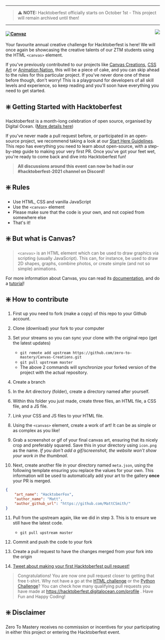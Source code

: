  ---
> ⚠   **NOTE:**  Hacktoberfest officially starts on October 1st - This project will remain archived until then!
---

<img src="https://media.discordapp.net/attachments/779713479976157214/891357800809250896/unknown.png?width=350&height=350" align="right" />

#### [![Canvaz](https://img.shields.io/badge/CREATIVE%20CSS%20PROJECT-Canvaz-4E3188?style=for-the-badge&logo=CSS3)](https://github.com/zero-to-mastery/Canvaz)

Your favourite annual creative challenge for Hacktoberfest is here! We will once again be showcasing the creative talents of our ZTM students using the HTML `<canvas>` element.

If you've previously contributed to our projects like [Canvas Creations](https://github.com/zero-to-mastery/Canvas-Creations), [CSS Art](https://github.com/zero-to-mastery/CSS-Art-Hacktoberfest-Edition) or [Animation Nation](https://github.com/zero-to-mastery/Animation-Nation), this will be a piece of cake, and you can skip ahead to the rules for this particular project. If you've never done one of these before though, don't worry! This is a playground for developers of all skill levels and experience, so keep reading and you'll soon have everything you need to get started.


## ❇️ Getting Started with Hacktoberfest

Hacktoberfest is a month-long celebration of open source, organised by Digital Ocean. ([More details here](https://github.com/zero-to-mastery/coding_challenge-31/blob/master/README.md#what-is-hacktoberfest))

If you've never made a pull request before, or participated in an open-source project, we recommend taking a look at our [Start Here Guidelines](https://github.com/zero-to-mastery/start-here-guidelines). This repo has everything you need to learn about open-source, with a step-by-step guide to making your very first PR.
Once you've got your feet wet, you're ready to come back and dive into Hacktoberfest fun!

> **All discussions around this event can now be had in our #hacktoberfest-2021 channel on Discord!**



## ❇️ Rules

- Use HTML, CSS and vanilla JavaScript
- Use the `<canvas>` element
- Please make sure that the code is your own, and not copied from somewhere else
- That's it!


## ❇️ But what is Canvas?

> `<canvas>` is an HTML element which can be used to draw graphics via scripting (usually JavaScript). This can, for instance, be used to draw 2D shapes, graphs, combine photos, or create simple (and not so simple) animations.

For more information about Canvas, you can read its [documentation](https://developer.mozilla.org/en-US/docs/Web/API/Canvas_API), and do a [tutorial](https://developer.mozilla.org/en-US/docs/Web/API/Canvas_API/Tutorial)!

## ❇️ How to contribute

1. First up you need to fork (make a copy) of this repo to your Github account.

2. Clone (download) your fork to your computer

3. Set your streams so you can sync your clone with the original repo (get the latest updates)

   - `git remote add upstream https://github.com/zero-to-mastery/Canvas-Creations.git`
   - `git pull upstream master`
   - The above 2 commands will synchronize your forked version of the project with the actual repository.

4. Create a branch

5. In the Art directory (folder), create a directory named after yourself.

6. Within this folder you just made, create three files, an HTML file, a CSS file, and a JS file.

7. Link your CSS and JS files to your HTML file.

8. Using the `<canvas>` element, create a work of art! It can be as simple or as complex as you like!

9. Grab a screenshot or gif of your final canvas art, ensuring that its nicely crop and preferably squared. Save this in your directory using `icon.png` as the name.
   _If you don't add a gif/screenshot, the website won't show your work in the thumbnail._

10. Next, create another file in your directory named `meta.json`, using the following template ensuring you replace the values for your own. This information will be used to automatically add your art to the gallery **once** your PR is merged. 

```json
{
    "art_name": "HacktoberFox",
    "author_name": "Matt",
    "author_github_url": "https://github.com/MattCSmith/"
}
```

11. Pull from the upstream again, like we did in step 3. This is to ensure we still have the latest code.

    - `git pull upstream master`

12. Commit and push the code to your fork

13. Create a pull request to have the changes merged from your fork into the origin

14. [Tweet about making your first Hacktoberfest pull request!](https://ctt.ac/9VJzj)

> Congratulations! You are now one pull request closer to getting that free t-shirt. Why not have a go at the [HTML challenge](https://github.com/zero-to-mastery/Keiko-Corp) or the [Python Challenge](https://github.com/zero-to-mastery/ascii-art)? You can check how many qualifying pull requests you have made at <https://hacktoberfest.digitalocean.com/profile> .
> Have Fun and Happy Coding!

## ❇️ Disclaimer

Zero To Mastery receives no commission or incentives for your participating in either this project or entering the Hacktoberfest event.
